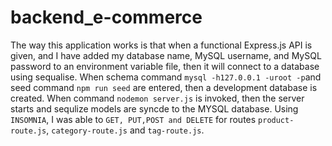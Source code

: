 # backend_e-commerce

The way this application works is that when a functional Express.js API is given, and I have added my database name, MySQL username, and MySQL password to an environment variable file, then it will connect to a database using sequalise. When schema command `mysql -h127.0.0.1 -uroot -p`and seed command `npm run seed` are entered, then a development database is created. When command `nodemon server.js` is invoked, then the server starts and sequlize models are syncde to the MYSQL database. Using `INSOMNIA`, I was able to `GET, PUT,POST and DELETE` for routes `product-route.js`, `category-route.js` and `tag-route.js`. 
